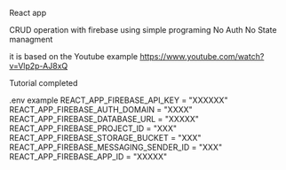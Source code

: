 React app

CRUD operation with firebase using simple programing
No Auth
No State managment

it is based on the Youtube example
https://www.youtube.com/watch?v=Vlp2p-AJ8xQ

Tutorial completed

.env example
REACT_APP_FIREBASE_API_KEY = "XXXXXX"
REACT_APP_FIREBASE_AUTH_DOMAIN = "XXXX"
REACT_APP_FIREBASE_DATABASE_URL = "XXXXX"
REACT_APP_FIREBASE_PROJECT_ID = "XXX"
REACT_APP_FIREBASE_STORAGE_BUCKET = "XXX"
REACT_APP_FIREBASE_MESSAGING_SENDER_ID = "XXX"
REACT_APP_FIREBASE_APP_ID = "XXXXX"
